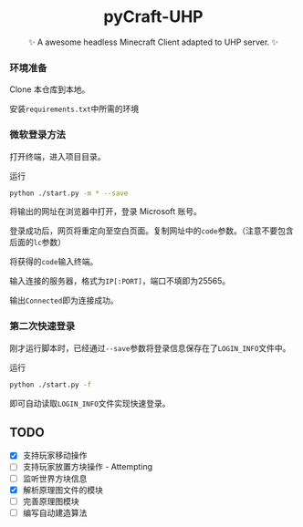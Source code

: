 <div align='center'>
    
  # pyCraft-UHP
  
  ✨ A awesome headless Minecraft Client adapted to UHP server. ✨
</div>

### 环境准备

Clone 本仓库到本地。

安装`requirements.txt`中所需的环境

### 微软登录方法

打开终端，进入项目目录。

运行

```bash
python ./start.py -m * --save
```

将输出的网址在浏览器中打开，登录 Microsoft 账号。

登录成功后，网页将重定向至空白页面。复制网址中的`code`参数。（注意不要包含后面的`lc`参数）

将获得的`code`输入终端。

输入连接的服务器，格式为`IP[:PORT]`，端口不填即为25565。

输出`Connected`即为连接成功。

### 第二次快速登录

刚才运行脚本时，已经通过`--save`参数将登录信息保存在了`LOGIN_INFO`文件中。

运行

```bash
python ./start.py -f
```

即可自动读取`LOGIN_INFO`文件实现快速登录。


## TODO

- [x] 支持玩家移动操作
- [ ] 支持玩家放置方块操作 - Attempting
- [ ] 监听世界方块信息
- [x] 解析原理图文件的模块
- [ ] 完善原理图模块
- [ ] 编写自动建造算法
